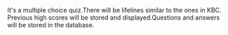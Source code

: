It's a multiple choice quiz.There will be lifelines similar to the ones in KBC. Previous high scores will be stored and displayed.Questions and answers will be stored in the database.
